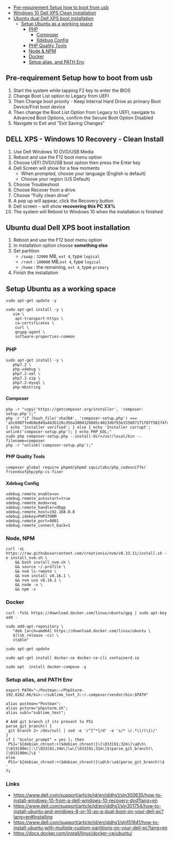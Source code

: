 - [Pre-requirement Setup how to boot from usb](#pre-requirement-setup-how-to-boot-from-usb)
- [Windows 10 Dell XPS Clean Installation](#dell-xps---windows-10-recovery---clean-install)
- [Ubuntu dual Dell XPS boot installation](#ubuntu-dual-dell-xps-boot-installation)
   - [Setup Ubuntu as a working space](#setup-ubuntu-as-a-working-space)
      - [PHP](#php)
         - [Composer](#composer)
         - [Xdebug Config](#xdebug-config)
	 - [PHP Quality Tools](#php-quality-tools)
      - [Node & NPM](#node-npm)
      - [Docker](#docker)
      - [Setup alias, and PATH Env](#setup-alias-and-path-env)

## Pre-requirement Setup how to boot from usb

1. Start the system while tapping F2 key to enter the BIOS
2. Change Boot List option to Legacy from UEFI
3. Then Change boot priority - Keep Internal Hard Drive as primary Boot Device/First boot device
4. Then change the Boot List Option from Legacy to UEFI, navigate to Advanced Boot Options, confirm the Secure Boot Option Disabled
5. Navigate to Exit and "Exit Saving Changes"


## DELL XPS - Windows 10 Recovery - Clean Install

1. Use Dell Windows 10 DVD/USB Media
2. Reboot and use the F12 boot menu option
3. Choose UEFI DVD/USB boot option then press the Enter key
4. Dell Screen will show for a few moments
   - When prompted, choose your language (English is default)
   - Choose your region (US Default)
5. Choose Troubleshoot
6. Choose Recover from a drive
7. Choose "Fully clean drive"
8. A pop up will appear, click the Recovery button
9. Dell screen – will show **recovering this PC XX%**
10. The system will Reboot to Windows 10 when the installation is finished

## Ubuntu dual Dell XPS boot installation

1. Reboot and use the F12 boot menu option
2. In installation option choose **something else**
3. Set partition
   - `/swap` : `32000` MB, `ext 4`, type `logical`
   - `/root` : `100000` MB,`ext 4`, type `logical`
   - `/home` : the remaining, `ext 4`, type `primary`
4. Finish the installation

## Setup Ubuntu as a working space

```
sudo apt-get update -y

sudo apt-get install -y \
   vim \
    apt-transport-https \
    ca-certificates \
    curl \
    gnupg-agent \
    software-properties-common
```

### PHP

```
sudo apt-get install -y \
   php7.2 \
   php-xdebug \
   php7.2-xml \
   php7.2-zip \
   php7.2-mysql \
   php-mbstring
```

#### Composer

```
php -r "copy('https://getcomposer.org/installer', 'composer-setup.php');"
php -r "if (hash_file('sha384', 'composer-setup.php') === 'a5c698ffe4b8e849a443b120cd5ba38043260d5c4023dbf93e1558871f1f07f58274fc6f4c93bcfd858c6bd0775cd8d1') { echo 'Installer verified'; } else { echo 'Installer corrupt'; unlink('composer-setup.php'); } echo PHP_EOL;"
sudo php composer-setup.php --install-dir=/usr/local/bin --filename=composer
php -r "unlink('composer-setup.php');"
```

#### PHP Quality Tools

```
composer global require phpmd/phpmd squizlabs/php_codesniffer friendsofphp/php-cs-fixer
```

#### Xdebug Config

```
xdebug.remote_enable=on
xdebug.remote_autostart=true
xdebug.remote_mode=req
xdebug.remote_handler=dbgp
xdebug.remote_host=192.168.0.8
xdebug.idekey=PHPSTORM
xdebug.remote_port=9001
xdebug.remote_connect_back=1
```

### Node, NPM

```
curl -sL https://raw.githubusercontent.com/creationix/nvm/v0.33.11/install.sh -o install_nvm.sh \
	&& bash install_nvm.sh \
	&& source ~/.profile \
	&& nvm ls-remote \
	&& nvm install v8.16.1 \
	&& nvm use v8.16.1 \
	&& node -v \
	&& npm -v
```

### Docker

```
curl -fsSL https://download.docker.com/linux/ubuntu/gpg | sudo apt-key add -

sudo add-apt-repository \
   "deb [arch=amd64] https://download.docker.com/linux/ubuntu \
   $(lsb_release -cs) \
   stable"

sudo apt-get update

sudo apt-get install docker-ce docker-ce-cli containerd.io

sudo apt  install docker-compose -y
```

### Setup alias, and PATH Env

```
export PATH="~/Postman:~/PhpStorm-192.6262.66/bin:~/sublime_text_3:~/.composer/vendor/bin:$PATH"

alias postman="Postman";
alias pstorm="phpstorm.sh";
alias subl="sublime_text";

# Add git branch if its present to PS1
parse_git_branch() {
 git branch 2> /dev/null | sed -e '/^[^*]/d' -e 's/* \(.*\)/(\1)/'
}
if [ "$color_prompt" = yes ]; then
 PS1='${debian_chroot:+($debian_chroot)}\[\033[01;32m\]\u@\h\[\033[00m\]:\[\033[01;34m\]\w\[\033[01;31m\]$(parse_git_branch)\[\033[00m\]\$ '
else
 PS1='${debian_chroot:+($debian_chroot)}\u@\h:\w$(parse_git_branch)\$ '
fi
```

### Links

- https://www.dell.com/support/article/id/en/iddhs1/sln300635/how-to-install-windows-10-from-a-dell-windows-10-recovery-dvd?lang=en
- https://www.dell.com/support/article/id/en/iddhs1/sln301754/how-to-install-ubuntu-and-windows-8-or-10-as-a-dual-boot-on-your-dell-pc?lang=en#Installing
- https://www.dell.com/support/article/id/en/iddhs1/sln151841/how-to-install-ubuntu-with-multiple-custom-partitions-on-your-dell-pc?lang=en
- https://docs.docker.com/install/linux/docker-ce/ubuntu/

